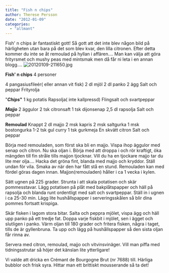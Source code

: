 ```yaml
---
title: "Fish n chips"
author: Therese Persson
date: "2012-01-09"
categories: 
  - "allmant"
---
```


Fish' n chips är fantastiskt gott! Så gott att det inte blev någon bild på härligheten utan bara på det som blev kvar, den lilla citronen. Efter detta kommer du inte se åt remoulad på hyllan i affären.... Man kan välja att göra frityrsmet och mushy peas med mintsmak men då får ni leta i en annan blogg.... ![20120109-211650.jpg](/static/img/20120109-211650.jpg)

**Fish' n chips** 4 personer

4 pangasiusfileér( eller annan vit fisk) 2 dl mjöl 2 dl panko 2 ägg Salt och peppar Frityrolja

"**_Chips_"** 1 kg potatis Rapsolja( inte kallpressd) Flingsalt och svartpeppar

**_Majjo_** 2 äggulor 2 tsk citronsaft 1 tsk dijonsenap 2,5 dl rapsolja Salt och peppar

**Remoulad** Knappt 2 dl majjo 2 msk kapris 2 msk saltgurka 1 msk bostongurka 1-2 tsk gul curry 1 tsk gurkmeja En skvätt citron Salt och peppar

Börja med remouladen, som först ska bli en majjo. Vispa ihop äggulor med senap och citron. Nu ska oljan i. Börja med att droppa i och rör kraftigt, öka mängden till fin stråle tills majjon tjocknar. Vill du ha en tjockare majjo tar du lite mer olja.... Hacka det gröna fint, blanda med majjo och kryddor. Ställ undan för vila. Smaka av när den har fått stå en stund. Remouladen kan med fördel göras dagen innan. Majjon(remouladen) håller i ca 1 vecka i kylen.

Sätt ugnen på 225 grader. Strunta i att skala potatisen och skär pommesstavar. Lägg potatisen på plåt med bakplåtspapper och häll på rapsolja och blanda runt ordentligt med salt och svartpeppar. Ställ in i ugnen i ca 25-30 min. Lägg lite hushållspapper i serveringsskålen så blir dina pommes fortsatt krispiga.

Skär fisken i lagom stora bitar. Salta och peppra mjölet, vispa ägg och häll upp panko på ett tredje fat. Doppa varje fiskbit i mjölet, sen i ägget och slutligen i panko. Värm oljan till 180 grader och fritera fisken, några i taget, tills de är gyllenbruna. Ta upp och lägg på hushållspapper så den sista oljan får rinna av.

Servera med citron, remoulad, majjo och vitvinsvinäger. Vill man piffa med tidningsstrutar så höjer det känslan lite ytterligare!

Vi valde att dricka en Crémant de Bourgogne Brut (nr 7688) till. Härliga bubblor och frisk syra. Hittar man ett brittiskt mousserande så ta det!
